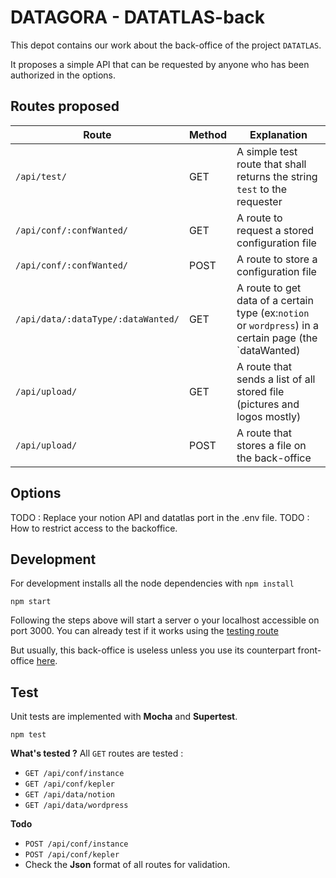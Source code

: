 # DATAGORA - DATATLAS-back

This depot contains our work about the back-office of the project `DATATLAS`.

It proposes a simple API that can be requested by anyone who has been authorized in the options.

## Routes proposed

| Route                              | Method | Explanation                                                                                            |
|------------------------------------|--------|--------------------------------------------------------------------------------------------------------|
| `/api/test/`                       | GET    | A simple test route that shall returns the string `test` to the requester                              |
| `/api/conf/:confWanted/`           | GET    | A route to request a stored configuration file                                                         |
| `/api/conf/:confWanted/`           | POST   | A route to store a configuration file                                                                  |
| `/api/data/:dataType/:dataWanted/` | GET    | A route to get data of a certain type (ex:`notion` or `wordpress`) in a certain page (the `dataWanted) |
| `/api/upload/`                     | GET    | A route that sends a list of all stored file (pictures and logos mostly)                               |
| `/api/upload/`                     | POST   | A route that stores a file on the back-office                                                          |


## Options

TODO : Replace your notion API and datatlas port in the .env file.
TODO : How to restrict access to the backoffice.

## Development

For development installs all the node dependencies with
`npm install`

`npm start`

Following the steps above will start a server o your localhost accessible on port 3000. You can already test if it works
using the [testing route]((http://localhost:3000/api/test))

But usually, this back-office is useless unless you use its counterpart front-office [here](https://github.com/datatlas-erasme/front).


## Test

Unit tests are implemented with **Mocha** and **Supertest**.

```
npm test
```

**What's tested ?**
All `GET` routes are tested :
- `GET /api/conf/instance`
- `GET /api/conf/kepler`
- `GET /api/data/notion`
- `GET /api/data/wordpress`

**Todo**
- `POST /api/conf/instance`
- `POST /api/conf/kepler`
- Check the __Json__ format of all routes for validation.

